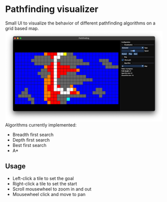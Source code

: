 # Pathfinding visualizer

Small UI to visualize the behavior of different pathfinding algorithms on a grid based map.
![overview](git-images/AppScreenshot.png)
Algorithms currently implemented:
- Breadth first search
- Depth first search
- Best first search
- A*

## Usage
* Left-click a tile to set the goal
* Right-click a tile to set the start
* Scroll mousewheel to zoom in and out
* Mousewheel click and move to pan